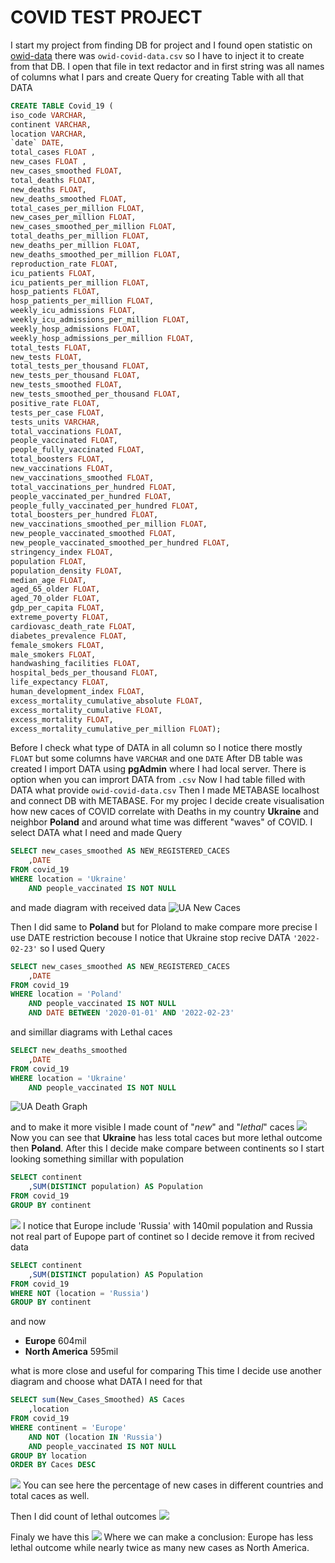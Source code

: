 # COVID TEST PROJECT
I start my project from finding DB for project and I found open statistic on [owid-data](https://github.com/owid/covid-19-data) there was ```owid-covid-data.csv``` so I have to inject it to create from that DB.
I open that file in text redactor and in first string was all names of columns what I pars and create Query for creating Table with all that DATA
```sql
CREATE TABLE Covid_19 (
iso_code VARCHAR,
continent VARCHAR,
location VARCHAR,
`date` DATE,
total_cases FLOAT ,
new_cases FLOAT ,
new_cases_smoothed FLOAT,
total_deaths FLOAT,
new_deaths FLOAT,
new_deaths_smoothed FLOAT,
total_cases_per_million FLOAT,
new_cases_per_million FLOAT,
new_cases_smoothed_per_million FLOAT,
total_deaths_per_million FLOAT,
new_deaths_per_million FLOAT,
new_deaths_smoothed_per_million FLOAT,
reproduction_rate FLOAT,
icu_patients FLOAT,
icu_patients_per_million FLOAT,
hosp_patients FLOAT,
hosp_patients_per_million FLOAT,
weekly_icu_admissions FLOAT,
weekly_icu_admissions_per_million FLOAT,
weekly_hosp_admissions FLOAT,
weekly_hosp_admissions_per_million FLOAT,
total_tests FLOAT,
new_tests FLOAT,
total_tests_per_thousand FLOAT,
new_tests_per_thousand FLOAT,
new_tests_smoothed FLOAT,
new_tests_smoothed_per_thousand FLOAT,
positive_rate FLOAT,
tests_per_case FLOAT,
tests_units VARCHAR,
total_vaccinations FLOAT,
people_vaccinated FLOAT,
people_fully_vaccinated FLOAT,
total_boosters FLOAT,
new_vaccinations FLOAT,
new_vaccinations_smoothed FLOAT,
total_vaccinations_per_hundred FLOAT,
people_vaccinated_per_hundred FLOAT,
people_fully_vaccinated_per_hundred FLOAT,
total_boosters_per_hundred FLOAT,
new_vaccinations_smoothed_per_million FLOAT,
new_people_vaccinated_smoothed FLOAT,
new_people_vaccinated_smoothed_per_hundred FLOAT,
stringency_index FLOAT,
population FLOAT,
population_density FLOAT,
median_age FLOAT,
aged_65_older FLOAT,
aged_70_older FLOAT,
gdp_per_capita FLOAT,
extreme_poverty FLOAT,
cardiovasc_death_rate FLOAT,
diabetes_prevalence FLOAT,
female_smokers FLOAT,
male_smokers FLOAT,
handwashing_facilities FLOAT,
hospital_beds_per_thousand FLOAT,
life_expectancy FLOAT,
human_development_index FLOAT,
excess_mortality_cumulative_absolute FLOAT,
excess_mortality_cumulative FLOAT,
excess_mortality FLOAT,
excess_mortality_cumulative_per_million FLOAT);
```

Before I check what type of DATA in all column so I notice there mostly ```FLOAT``` but some columns have ```VARCHAR``` and one ```DATE```
After DB table was created I import DATA using __pgAdmin__ where I had local server. There is option when you can imprort DATA from ```.csv```
Now I had table filled with DATA what provide ```owid-covid-data.csv```
Then I made METABASE localhost and connect DB with METABASE.
For my projec I decide create visualisation how new caces of COVID correlate with Deaths in my country __Ukraine__ and neighbor __Poland__ and around what time was different "waves" of COVID.
I select DATA what I need and made Query
```sql
SELECT new_cases_smoothed AS NEW_REGISTERED_CACES
	,DATE
FROM covid_19
WHERE location = 'Ukraine'
	AND people_vaccinated IS NOT NULL
``` 
and made diagram with received data
![UA New Caces](Screens/UA%20new%20Caces.png)

Then I did same to __Poland__ but for Ploland to make compare more precise I use DATE restriction becouse I notice that Ukraine stop recive DATA ```'2022-02-23'``` so I used Query 
```sql 
SELECT new_cases_smoothed AS NEW_REGISTERED_CACES
	,DATE
FROM covid_19
WHERE location = 'Poland'
	AND people_vaccinated IS NOT NULL
	AND DATE BETWEEN '2020-01-01' AND '2022-02-23'
``` 
      
and simillar diagrams with Lethal caces
```sql
SELECT new_deaths_smoothed
	,DATE
FROM covid_19
WHERE location = 'Ukraine'
	AND people_vaccinated IS NOT NULL
```
![UA Death Graph](Screens/UA_deaths_Diagram.png)

and to make it more visible I made count of "_new_" and "_lethal_" caces
![](Screens/Ua_PL.png)
Now you can see that __Ukraine__ has less total caces but more lethal outcome then __Poland__.
After this I decide make compare between continents so I start looking something simillar with population
```sql
SELECT continent
	,SUM(DISTINCT population) AS Population
FROM covid_19
GROUP BY continent
```
![](Screens/population.png)
I notice that Europe include 'Russia' with 140mil population and Russia not real part of Eupope part of continet so I decide remove it from recived data
```sql
SELECT continent
	,SUM(DISTINCT population) AS Population
FROM covid_19
WHERE NOT (location = 'Russia')
GROUP BY continent
```
and now 
* __Europe__ 604mil
* __North America__ 595mil

what is more close and useful for comparing
This time I decide use another diagram and choose what DATA I need for that
```sql
SELECT sum(New_Cases_Smoothed) AS Caces
	,location
FROM covid_19
WHERE continent = 'Europe'
	AND NOT (location IN 'Russia')
	AND people_vaccinated IS NOT NULL
GROUP BY location
ORDER BY Caces DESC
```
![](Screens/EU_caces.png)
You can see here the percentage of new cases in different countries and total caces as well.

Then I did count of lethal outcomes
![](Screens/EU_NA_Deaths.png)

Finaly we have this
![](Screens/EU_NA_Final.png)
Where we can make a conclusion:
Europe has less lethal outcome while nearly twice as many new cases as North America.

 